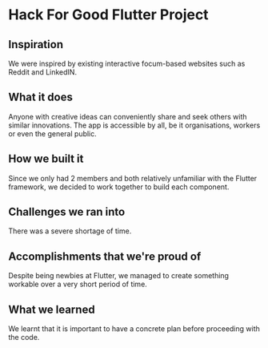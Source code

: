 # Hack For Good Flutter Project

## Inspiration

We were inspired by existing interactive focum-based websites such as Reddit and LinkedIN.

## What it does

Anyone with creative ideas can conveniently share and seek others with similar innovations. The app is accessible by all, be it organisations, workers or even the general public.

## How we built it

Since we only had 2 members and both relatively unfamiliar with the Flutter framework, we decided to work together to build each component.

## Challenges we ran into

There was a severe shortage of time.

## Accomplishments that we're proud of

Despite being newbies at Flutter, we managed to create something workable over a very short period of time.

## What we learned

We learnt that it is important to have a concrete plan before proceeding with the code.
